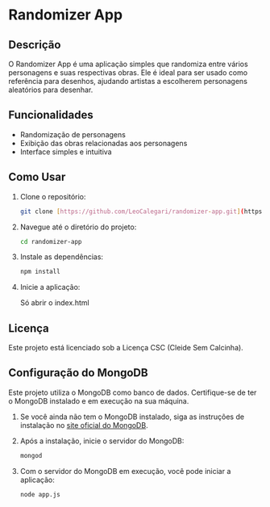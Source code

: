 # Randomizer App

## Descrição

O Randomizer App é uma aplicação simples que randomiza entre vários personagens e suas respectivas obras. Ele é ideal para ser usado como referência para desenhos, ajudando artistas a escolherem personagens aleatórios para desenhar.

## Funcionalidades

- Randomização de personagens
- Exibição das obras relacionadas aos personagens
- Interface simples e intuitiva

## Como Usar

1. Clone o repositório:

    ```bash
    git clone [https://github.com/LeoCalegari/randomizer-app.git](https://github.com/LeoCalegari/randomizer)
    ```

2. Navegue até o diretório do projeto:

    ```bash
    cd randomizer-app
    ```

3. Instale as dependências:

    ```bash
    npm install
    ```

4. Inicie a aplicação:

    Só abrir o index.html


## Licença

Este projeto está licenciado sob a Licença CSC (Cleide Sem Calcinha).

## Configuração do MongoDB

Este projeto utiliza o MongoDB como banco de dados. Certifique-se de ter o MongoDB instalado e em execução na sua máquina.

1. Se você ainda não tem o MongoDB instalado, siga as instruções de instalação no [site oficial do MongoDB](https://www.mongodb.com/try/download/community).

2. Após a instalação, inicie o servidor do MongoDB:

    ```bash
    mongod
    ```

3. Com o servidor do MongoDB em execução, você pode iniciar a aplicação:

    ```bash
    node app.js
    ```
